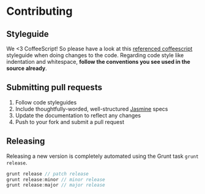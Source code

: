 # Contributing

## Styleguide
We <3 CoffeeScript! So please have a look at this [referenced coffeescript](https://github.com/polarmobile/coffeescript-style-guide) styleguide when doing changes to the code.
Regarding code style like indentation and whitespace, **follow the conventions you see used in the source already**.

## Submitting pull requests
1. Follow code styleguides
2. Include thoughtfully-worded, well-structured [Jasmine](http://jasmine.github.io/) specs
3. Update the documentation to reflect any changes
4. Push to your fork and submit a pull request

## Releasing
Releasing a new version is completely automated using the Grunt task `grunt release`.

```javascript
grunt release // patch release
grunt release:minor // minor release
grunt release:major // major release
```
